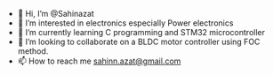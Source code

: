 - 👋 Hi, I’m @Sahinazat
- 👀 I’m interested in electronics especially Power electronics
- 🌱 I’m currently learning C programming and STM32 microcontroller
- 💞️ I’m looking to collaborate on a BLDC motor controller using FOC method.
- 📫 How to reach me sahinn.azat@gmail.com

<!---
Sahinazat/Sahinazat is a ✨ special ✨ repository because its `README.md` (this file) appears on your GitHub profile.
You can click the Preview link to take a look at your changes.
--->
